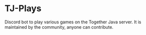 # TJ-Plays
Discord bot to play various games on the Together Java server. It is maintained by the community, anyone can contribute. 
